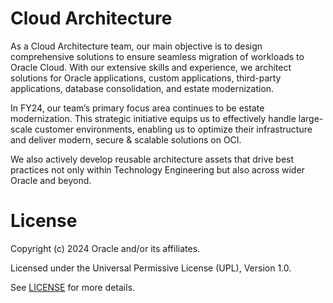 # Cloud Architecture

As a Cloud Architecture team, our main objective is to design comprehensive solutions to ensure seamless migration of workloads to Oracle Cloud. With our extensive skills and experience, we architect solutions for Oracle applications, custom applications, third-party applications, database consolidation, and estate modernization. 

In FY24, our team’s primary focus area continues to be estate modernization. This strategic initiative equips us to effectively handle large-scale customer environments, enabling us to optimize their infrastructure and deliver modern, secure & scalable solutions on OCI. 

We also actively develop reusable architecture assets that drive best practices not only within Technology Engineering but also across wider Oracle and beyond.

# License

Copyright (c) 2024 Oracle and/or its affiliates.

Licensed under the Universal Permissive License (UPL), Version 1.0.

See [LICENSE](https://github.com/oracle-devrel/technology-engineering/blob/folder-structure/LICENSE) for more details.